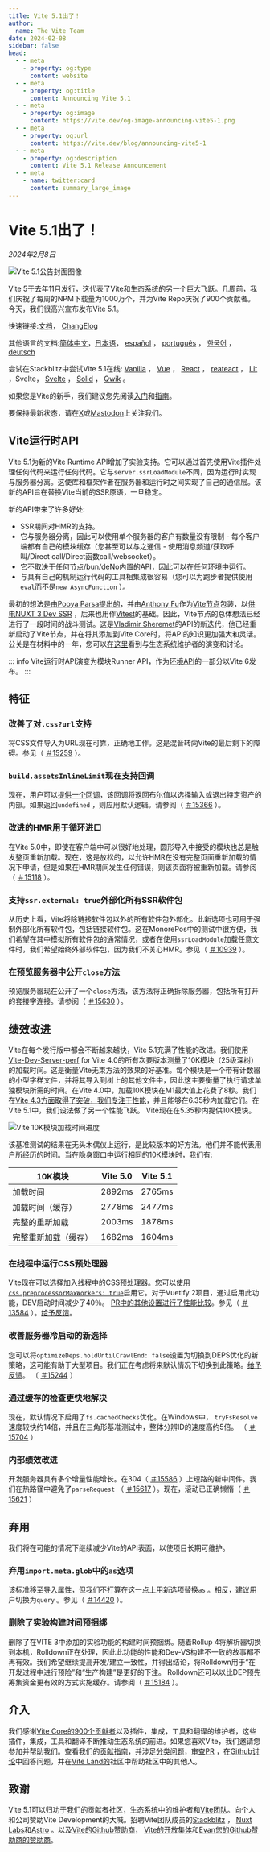 ```yaml
---
title: Vite 5.1出了！
author:
  name: The Vite Team
date: 2024-02-08
sidebar: false
head:
  - - meta
    - property: og:type
      content: website
  - - meta
    - property: og:title
      content: Announcing Vite 5.1
  - - meta
    - property: og:image
      content: https://vite.dev/og-image-announcing-vite5-1.png
  - - meta
    - property: og:url
      content: https://vite.dev/blog/announcing-vite5-1
  - - meta
    - property: og:description
      content: Vite 5.1 Release Announcement
  - - meta
    - name: twitter:card
      content: summary_large_image
---
```


# Vite 5.1出了！

_2024年2月8日_

![Vite 5.1公告封面图像](/0)

Vite 5于去年11月[发行](/0)，这代表了Vite和生态系统的另一个巨大飞跃。几周前，我们庆祝了每周的NPM下载量为1000万个，并为Vite Repo庆祝了900个贡献者。今天，我们很高兴宣布发布Vite 5.1。

快速链接:[文档](/0)， [ChangElog](/1)

其他语言的文档:[简体中文](/0)，[日本语](/1)， [español](/2) ， [português](/3) ， [한국어](/4) ， [deutsch](/5)

尝试在Stackblitz中尝试Vite 5.1在线: [Vanilla](/0) ， [Vue](/1) ， [React](/2) ， [reateact](/3) ， [Lit](/4) ，Svelte， [Svelte](/5) ， [Solid](/6) ， [Qwik](/7) 。

如果您是Vite的新手，我们建议您先阅读[入门](/0)和[指南](/1)。

要保持最新状态，请在[X](/0)或[Mastodon](/1)上关注我们。

## Vite运行时API

Vite 5.1为新的Vite Runtime API增加了实验支持。它可以通过首先使用Vite插件处理任何代码来运行任何代码。它与`server.ssrLoadModule`不同，因为运行时实现与服务器分离。这使库和框架作者在服务器和运行时之间实现了自己的通信层。该新的API旨在替换Vite当前的SSR原语，一旦稳定。

新的API带来了许多好处:

- SSR期间对HMR的支持。
- 它与服务器分离，因此可以使用单个服务器的客户有数量没有限制 - 每个客户端都有自己的模块缓存（您甚至可以与之通信 - 使用消息频道/获取呼叫/Direct call/Direct函数call/websocket）。
- 它不取决于任何节点/bun/deNo内置的API，因此可以在任何环境中运行。
- 与具有自己的机制运行代码的工具相集成很容易（您可以为跑步者提供使用`eval`而不是`new AsyncFunction` ）。

最初的想法[是由Pooya Parsa提出的](/0)，并由[Anthony Fu](/1)作为[Vite节点](/2)包装，以[供电NUXT 3 Dev SSR](/3) ，后来也用作[Vitest](/4)的基础。因此，Vite节点的总体想法已经进行了一段时间的战斗测试。这是[Vladimir Sheremet](/5)的API的新迭代，他已经重新启动了Vite节点，并在将其添加到Vite Core时，将API的知识更加强大和灵活。公关是在材料中的一年，您可以[在这里](/6)看到与生态系统维护者的演变和讨论。

::: info
Vite运行时API演变为模块Runner API，作为[环境API](/0)的一部分以Vite 6发布。
:::

## 特征

### 改善了对`.css?url`支持

将CSS文件导入为URL现在可靠，正确地工作。这是混音转向Vite的最后剩下的障碍。参见（ [＃15259](/0) ）。

### `build.assetsInlineLimit`现在支持回调

现在，用户可以[提供一个回调](/0)，该回调将返回布尔值以选择输入或退出特定资产的内部。如果返回`undefined` ，则应用默认逻辑。请参阅（ [＃15366](/1) ）。

### 改进的HMR用于循环进口

在Vite 5.0中，即使在客户端中可以很好地处理，圆形导入中接受的模块也总是触发整页重新加载。现在，这是放松的，以允许HMR在没有完整页面重新加载的情况下申请，但是如果在HMR期间发生任何错误，则该页面将被重新加载。请参阅（ [＃15118](/0) ）。

### 支持`ssr.external: true`外部化所有SSR软件包

从历史上看，Vite将除链接软件包以外的所有软件包外部化。此新选项也可用于强制外部化所有软件包，包括链接软件包。这在MonorePos中的测试中很方便，我们希望在其中模拟所有软件包的通常情况，或者在使用`ssrLoadModule`加载任意文件时，我们希望始终外部软件包，因为我们不关心HMR。参见（ [＃10939](/0) ）。

### 在预览服务器中公开`close`方法

预览服务器现在公开了一个`close`方法，该方法将正确拆除服务器，包括所有打开的套接字连接。请参阅（ [＃15630](/0) ）。

## 绩效改进

Vite在每个发行版中都会不断越来越快，Vite 5.1充满了性能的改进。我们使用[Vite-Dev-Server-perf](/0) for Vite 4.0的所有次要版本测量了10K模块（25级深树）的加载时间。这是衡量Vite无束方法的效果的好基准。每个模块是一个带有计数器的小型字样文件，并将其导入到树上的其他文件中，因此这主要衡量了执行请求单独模块所需的时间。在Vite 4.0中，加载10K模块在M1最大值上花费了8秒。我们在[Vite 4.3方面取得了突破，我们专注于性能](/1)，并且能够在6.35秒内加载它们。在Vite 5.1中，我们设法做了另一个性能飞跃。 Vite现在在5.35秒内提供10K模块。

![Vite 10K模块加载时间进度](/0)

该基准测试的结果在无头木偶仪上运行，是比较版本的好方法。他们并不能代表用户所经历的时间。当在隐身窗口中运行相同的10K模块时，我们有:

| 10K模块              | Vite 5.0 | Vite 5.1 |
| -------------------- | :------: | :------: |
| 加载时间             |  2892ms  |  2765ms  |
| 加载时间（缓存）     |  2778ms  |  2477ms  |
| 完整的重新加载       |  2003ms  |  1878ms  |
| 完整重新加载（缓存） |  1682ms  |  1604ms  |

### 在线程中运行CSS预处理器

Vite现在可以选择加入线程中的CSS预处理器。您可以使用[`css.preprocessorMaxWorkers: true`](/0)启用它。对于Vuetify 2项目，通过启用此功能，DEV启动时间减少了40％。 [PR中的其他设置进行了性能比较](/1)。参见（ [＃13584](/2) ）。[给予反馈](/3)。

### 改善服务器冷启动的新选择

您可以将`optimizeDeps.holdUntilCrawlEnd: false`设置为切换到DEPS优化的新策略，这可能有助于大型项目。我们正在考虑将来默认情况下切换到此策略。[给予反馈](/0)。 （ [＃15244](/1) ）

### 通过缓存的检查更快地解决

现在，默认情况下启用了`fs.cachedChecks`优化。在Windows中， `tryFsResolve`速度较快约14倍，并且在三角形基准测试中，整体分辨ID的速度高约5倍。 （ [＃15704](/0) ）

### 内部绩效改进

开发服务器具有多个增量性能增长。在304（ [＃15586](/0) ）上短路的新中间件。我们在热路径中避免了`parseRequest` （ [＃15617](/1) ）。现在，滚动已正确懒惰（ [＃15621](/2) ）

## 弃用

我们将在可能的情况下继续减少Vite的API表面，以使项目长期可维护。

### 弃用`import.meta.glob`中的`as`选项

该标准移至[导入属性](/0)，但我们不打算在这一点上用新选项替换`as` 。相反，建议用户切换为`query` 。参见（ [＃14420](/1) ）。

### 删除了实验构建时间预捆绑

删除了在VITE 3中添加的实验功能的构建时间预捆绑。随着Rollup 4将解析器切换到本机，Rolldown正在处理，因此此功能的性能和Dev-VS构建不一致的故事都不再有效。我们希望继续提高开发/建立一致性，并得出结论，将Rolldown用于“在开发过程中进行预险”和“生产构建”是更好的下注。 Rolldown还可以以比DEP预先筹集资金更有效的方式实施缓存。请参阅（ [＃15184](/0) ）。

## 介入

我们感谢[Vite Core的900个贡献者](/0)以及插件，集成，工具和翻译的维护者，这些插件，集成，工具和翻译不断推动生态系统的前进。如果您喜欢Vite，我们邀请您参加并帮助我们。查看我们的[贡献指南](/1)，并涉足[分类问题](/2)，[审查PR](/3) ，在[Github讨论](/4)中回答问题，并在[Vite Land的](/5)社区中帮助社区中的其他人。

## 致谢

Vite 5.1可以归功于我们的贡献者社区，生态系统中的维护者和[Vite团队](/0)。向个人和公司赞助Vite Development的大喊。招聘Vite团队成员的[Stackblitz](/1) ， [Nuxt Labs](/2)和[Astro](/3) 。以及[Vite的Github赞助商](/4)， [Vite的开放集体](/5)和[Evan您的Github赞助商的赞助商](/6)。
